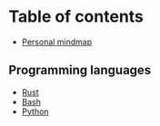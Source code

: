 # Table of contents

* [Personal mindmap](README.md)

## Programming languages

* [Rust](programming-languages/rust.md)
* [Bash](programming-languages/untitled-1.md)
* [Python](programming-languages/python.md)


